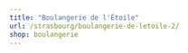 ```yaml
---
title: "Boulangerie de l'Étoile"
url: /strasbourg/boulangerie-de-letoile-2/
shop: boulangerie
---
```

